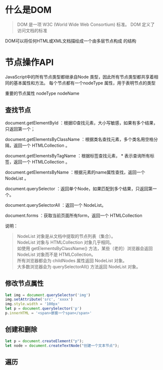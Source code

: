 
# 什么是DOM
> DOM 是一项 W3C (World Wide Web Consortium) 标准。
  DOM 定义了访问文档的标准

DOM可以将任何HTML或XML文档描绘成一个由多层节点构成
的结构

# 节点操作API
JavaScript中的所有节点类型都继承自Node
类型，因此所有节点类型都共享着相同的基本属性和方法。
每个节点都有一个nodeType
属性，用于表明节点的类型

重要的节点属性
nodeType
nodeName
## 查找节点
document.getElementById ：根据ID查找元素，大小写敏感，如果有多个结果，只返回第一个；

document.getElementsByClassName ：根据类名查找元素，多个类名用空格分隔，返回一个 HTMLCollection 。

document.getElementsByTagName ：根据标签查找元素， * 表示查询所有标签，返回一个 HTMLCollection 。

document.getElementsByName ：根据元素的name属性查找，返回一个NodeList 。

document.querySelector ：返回单个Node，如果匹配到多个结果，只返回第一个。

document.querySelectorAll ：返回一个 NodeList。

document.forms ：获取当前页面所有form，返回一个 HTMLCollection 

说明： 
>  NodeList 对象是从文档中提取的节点列表（集合）。    
   NodeList 对象与 HTMLCollection 对象几乎相同。  
   如使用 getElementsByClassName() 方法，某些（老的）浏览器会返回 NodeList 对象而不是 HTMLCollection。   
   所有浏览器都会为 childNodes 属性返回 NodeList 对象。   
   大多数浏览器会为 querySelectorAll() 方法返回 NodeList 对象。
  
    
## 修改节点属性
```javascript
let img = document.querySelector('img')
img.setAttribute('src', 'xxxx')
img.style.width = '100px'
let p = document.querySelector('p')
p.innerHTML = '<span>嵌套一个span</span>'
```
## 创建和删除

```javascript
let p = document.createElement("p");
let node = document.createTextNode("创建一个文本节点");
```

## 遍历
